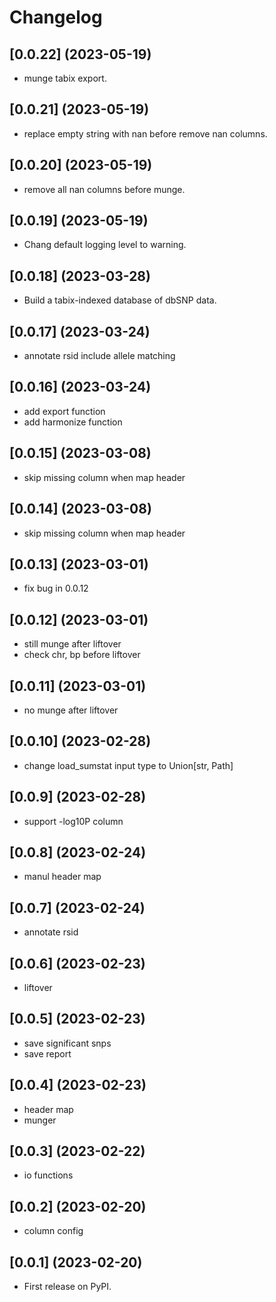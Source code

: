# Changelog

## [0.0.22] (2023-05-19)

* munge tabix export.

## [0.0.21] (2023-05-19)

* replace empty string with nan before remove nan columns.

## [0.0.20] (2023-05-19)

* remove all nan columns before munge.

## [0.0.19] (2023-05-19)

* Chang default logging level to warning.

## [0.0.18] (2023-03-28)

* Build a tabix-indexed database of dbSNP data.

## [0.0.17] (2023-03-24)

* annotate rsid include allele matching

## [0.0.16] (2023-03-24)

* add export function
* add harmonize function

## [0.0.15] (2023-03-08)

* skip missing column when map header

## [0.0.14] (2023-03-08)

* skip missing column when map header

## [0.0.13] (2023-03-01)

* fix bug in 0.0.12

## [0.0.12] (2023-03-01)

* still munge after liftover
* check chr, bp before liftover

## [0.0.11] (2023-03-01)

* no munge after liftover

## [0.0.10] (2023-02-28)

* change load_sumstat input type to Union[str, Path]

## [0.0.9] (2023-02-28)

* support -log10P column

## [0.0.8] (2023-02-24)

* manul header map

## [0.0.7] (2023-02-24)

* annotate rsid

## [0.0.6] (2023-02-23)

* liftover

## [0.0.5] (2023-02-23)

* save significant snps
* save report

## [0.0.4] (2023-02-23)

* header map
* munger

## [0.0.3] (2023-02-22)

* io functions


## [0.0.2] (2023-02-20)

* column config


## [0.0.1] (2023-02-20)

* First release on PyPI.
